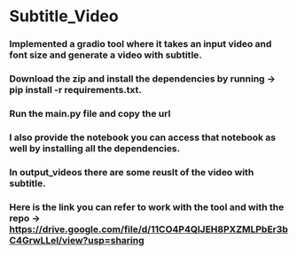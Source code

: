 # Subtitle_Video

### Implemented a gradio tool where it takes an input video and font size and generate a video with subtitle.
### Download the zip and install the dependencies by running -> pip install -r requirements.txt.
### Run the main.py file and copy the url 
### I also provide the notebook you can access that notebook as well by installing all the dependencies.
### In output_videos there are some reuslt of the video with subtitle.
### Here is the link you can refer to work with the tool and with the repo -> https://drive.google.com/file/d/11CO4P4QlJEH8PXZMLPbEr3bC4GrwLLel/view?usp=sharing

